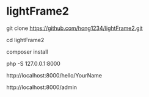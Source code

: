 # lightFrame2

git clone https://github.com/hong1234/lightFrame2.git

cd lightFrame2

composer install

php -S 127.0.0.1:8000

http://localhost:8000/hello/YourName

http://localhost:8000/admin
